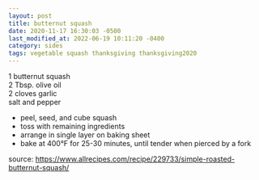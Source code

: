 ```yaml
---
layout: post
title: butternut squash
date: 2020-11-17 16:30:03 -0500
last_modified_at: 2022-06-19 10:11:20 -0400
category: sides
tags: vegetable squash thanksgiving thanksgiving2020
---
```


1 butternut squash  
2 Tbsp. olive oil  
2 cloves garlic  
salt and pepper  

* peel, seed, and cube squash
* toss with remaining ingredients
* arrange in single layer on baking sheet
* bake at 400°F for 25-30 minutes, until tender when pierced by a fork

source: <https://www.allrecipes.com/recipe/229733/simple-roasted-butternut-squash/>
